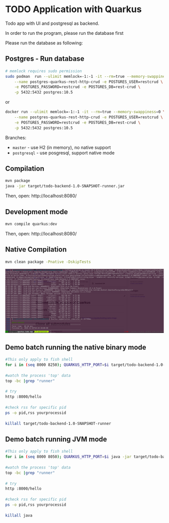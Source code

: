 # TODO Application with Quarkus
Todo app with UI and postgresql as backend. 

In order to run the program, please run the database first

Please run the database as following:
## Postgres - Run database
```bash
# memlock requires sudo permission
sudo podman  run --ulimit memlock=-1:-1 -it --rm=true --memory-swappiness=0 \
    --name postgres-quarkus-rest-http-crud -e POSTGRES_USER=restcrud \
    -e POSTGRES_PASSWORD=restcrud -e POSTGRES_DB=rest-crud \
    -p 5432:5432 postgres:10.5
```

or

```bash
docker run --ulimit memlock=-1:-1 -it --rm=true --memory-swappiness=0 \
    --name postgres-quarkus-rest-http-crud -e POSTGRES_USER=restcrud \
    -e POSTGRES_PASSWORD=restcrud -e POSTGRES_DB=rest-crud \
    -p 5432:5432 postgres:10.5
```


Branches:

* `master` - use H2 (in memory), no native support
* `postgresql` - use posgresql, support native mode 

## Compilation

```bash
mvn package
java -jar target/todo-backend-1.0-SNAPSHOT-runner.jar
```
Then, open: http://localhost:8080/


## Development mode

```bash
mvn compile quarkus:dev
```
Then, open: http://localhost:8080/


## Native Compilation
```bash
mvn clean package -Pnative -DskipTests
```
![quarkus-native-build-snapshot](quarkus-native-build-snapshot.png?raw=true)

## Demo batch running the native binary mode
```bash
#This only apply to fish shell
for i in (seq 8000 8250); QUARKUS_HTTP_PORT=$i target/todo-backend-1.0-SNAPSHOT-runner > /tmp/todo-app-$i.log&;end sh time-to-first-response.sh;

#watch the process 'top' data
top -bc |grep "runner"

# try
http :8000/hello

#check rss for specific pid
ps -o pid,rss yourprocessid

killall target/todo-backend-1.0-SNAPSHOT-runner
```

## Demo batch running JVM mode
```bash
#This only apply to fish shell
for i in (seq 8000 8050); QUARKUS_HTTP_PORT=$i java -jar target/todo-backend-1.0-SNAPSHOT-runner.jar > /tmp/todo-app-$i.log&;end sh time-to-first-response.sh;

#watch the process 'top' data
top -bc |grep "runner"

# try
http :8000/hello

#check rss for specific pid
ps -o pid,rss yourprocessid

killall java
```



